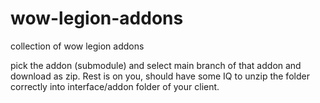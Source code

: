 # wow-legion-addons
collection of wow legion addons

pick the addon (submodule) and select main branch of that addon and download as zip.
Rest is on you, should have some IQ to unzip the folder correctly into interface/addon folder of your client.
